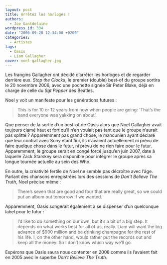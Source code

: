 ```yaml
---
layout: post
title: Arrêtez les horloges !
authors:
  - Joe Gantdelaine
wordpress_id: 334
date: "2006-09-28 12:34:00 +0200"
categories:
  - Artistes
tags:
  - Oasis
  - Liam Gallagher
cover: noel-gallagher.jpg
---
```


Les frangins Gallagher ont décidé d’arrêter les horloges et de regarder derrière
eux. _Stop the Clocks_, le premier (double) best-of du groupe sortira le 20
novembre 2006, avec une pochette signée Sir Peter Blake, déjà en charge de celle
du _Sgt Pepper_ des Beatles.

Noel y voit un manifeste pour les générations futures :

> This is for 10 or 12 years from now when people are going: 'That’s the band
> everyone was yakking on about’.

Que penser de la sortie d’un best-of de Oasis alors que Noel Gallagher avait
toujours clamé haut et fort qu’il n’en voulait pas tant que le groupe n’aurait
pas splitté ? Apparemment pas grand chose, le mancunien ayant déclaré que leur
contrat avec Sony étant fini, ils n’avaient actuellement ni prévu de faire
quelque chose dans le futur, ni prévu de ne rien faire pour le futur.
Apparemment, le groupe serait en congé forcé jusqu’en juin 2007, date à laquelle
Zack Starskey sera disponible pour intégrer le groupe après sa longue tournée
actuelle au sein des Who.

En outre, la créativité fertile de Noel ne semble pas décroître avec l’âge.
Parlant des chansons enregistrées lors des sessions de _Don’t Believe The
Truth_, Noel précise même :

> There’s seven that are good and four that are really great, so we could put an
> album out tomorrow if we wanted.

Apparemment, Oasis songerait également à se dispenser d’un quelconque label pour
le futur :

> I’d like to do something on our own, but it’s a bit of a big step. It depends
> on what works best for all of us, really. Liam will want the big advance of
> \$900 million and be drinking champagne for the rest of his life. I, on the
> other hand, would rather put the records out and keep all the money. So I
> don’t know which way we’ll go.

Espérons que Oasis saura nous contenter en 2008 comme ils l’avaient fait en 2005
avec le superbe _Don’t Believe The Truth_.
